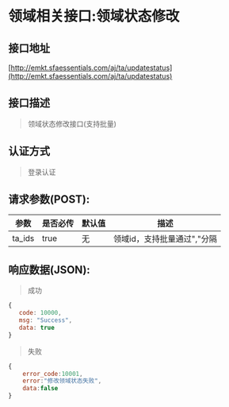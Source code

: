 # 领域相关接口:领域状态修改

## 接口地址

[http://emkt.sfaessentials.com/aj/ta/updatestatus](http://emkt.sfaessentials.com/aj/ta/updatestatus)

## 接口描述

> 领域状态修改接口(支持批量)

## 认证方式

> 登录认证

## 请求参数(POST):

| 参数 | 是否必传 | 默认值 |  描述 | 
| ---- | ----- | ----- | ----- | 
| ta_ids | true | 无 |领域id，支持批量通过","分隔 | 


## 响应数据(JSON):
> 成功

```javascript
{
   code: 10000,
   msg: "Success",
   data: true
}
```
> 失败 

```javascript
{
    error_code:10001,
    error:"修改领域状态失败",
    data:false
}
```
